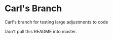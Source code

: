 # Carl's Branch
Carl's branch for testing large adjustments to code

Don't pull this README into master.
